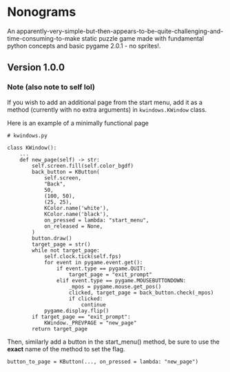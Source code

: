 # Nonograms
An apparently-very-simple-but-then-appears-to-be-quite-challenging-and-time-consuming-to-make static puzzle game made with fundamental python concepts and basic pygame 2.0.1 - no sprites!.

## Version 1.0.0 
### Note (also note to self lol)
If you wish to add an additional page from the start menu, add it as a method (currently with no extra arguments) in `kwindows.KWindow` class.

Here is an example of a minimally functional page

```
# kwindows.py

class KWindow():
    ...
    def new_page(self) -> str:
        self.screen.fill(self.color_bgdf)
        back_button = KButton(
            self.screen,
            "Back",
            50,
            (100, 50),
            (25, 25),
            KColor.name('white'),
            KColor.name('black'),
            on_pressed = lambda: "start_menu",
            on_released = None,
        )
        button.draw()
        target_page = str()
        while not target_page:
            self.clock.tick(self.fps)
            for event in pygame.event.get():
                if event.type == pygame.QUIT:
                    target_page = "exit_prompt"
                elif event.type == pygame.MOUSEBUTTONDOWN:
                    _mpos = pygame.mouse.get_pos()
                    clicked, target_page = back_button.check(_mpos)
                    if clicked:
                        continue
            pygame.display.flip()
        if target_page == "exit_prompt":
            KWindow._PREVPAGE = "new_page"
        return target_page

```

Then, similarly add a button in the start_menu() method, be sure to use the **exact** name of the method to set the flag. 

```
button_to_page = KButton(..., on_pressed = lambda: "new_page")
```